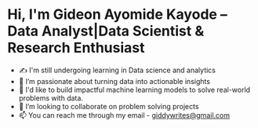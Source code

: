 # Hi, I'm Gideon Ayomide Kayode – Data Analyst|Data Scientist & Research Enthusiast
- ✍️ I'm still undergoing learning in Data science and analytics 
- 👀 I’m passionate about turning data into actionable insights
- 🌱 I'd like to build impactful machine learning models to solve real-world problems with data.
- 💞️ I’m looking to collaborate on problem solving projects 
- 📫 You can reach me through my email - giddywrites@gmail.com 



<!---
GideonKayode/GideonKayode is a ✨ special ✨ repository because its `README.md` (this file) appears on your GitHub profile.
You can click the Preview link to take a look at your changes.
---> 
